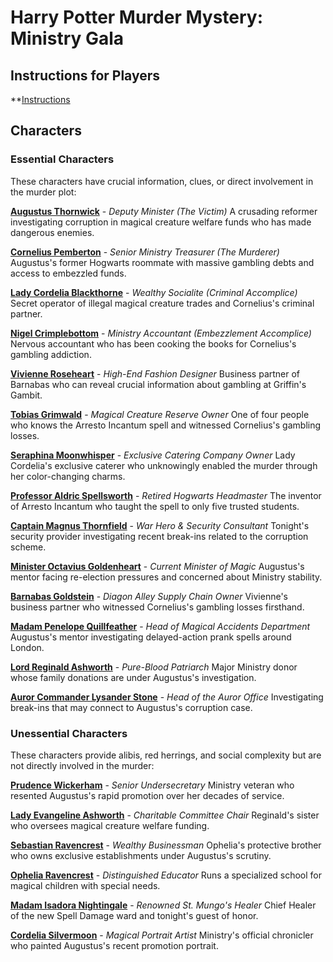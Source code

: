# Harry Potter Murder Mystery: Ministry Gala

## Instructions for Players

**[Instructions](./instructions.md)

## Characters

### Essential Characters

These characters have crucial information, clues, or direct involvement in the murder plot:

**[Augustus Thornwick](./characters/augustus-thornwick.md)** - *Deputy Minister (The Victim)*
A crusading reformer investigating corruption in magical creature welfare funds who has made dangerous enemies.

**[Cornelius Pemberton](./characters/cornelius-pemberton.md)** - *Senior Ministry Treasurer (The Murderer)*
Augustus's former Hogwarts roommate with massive gambling debts and access to embezzled funds.

**[Lady Cordelia Blackthorne](./characters/lady-cordelia-blackthorne.md)** - *Wealthy Socialite (Criminal Accomplice)*
Secret operator of illegal magical creature trades and Cornelius's criminal partner.

**[Nigel Crimplebottom](./characters/nigel-crimplebottom.md)** - *Ministry Accountant (Embezzlement Accomplice)*
Nervous accountant who has been cooking the books for Cornelius's gambling addiction.

**[Vivienne Roseheart](./characters/vivienne-roseheart.md)** - *High-End Fashion Designer*
Business partner of Barnabas who can reveal crucial information about gambling at Griffin's Gambit.

**[Tobias Grimwald](./characters/tobias-grimwald.md)** - *Magical Creature Reserve Owner*
One of four people who knows the Arresto Incantum spell and witnessed Cornelius's gambling losses.

**[Seraphina Moonwhisper](./characters/seraphina-moonwhisper.md)** - *Exclusive Catering Company Owner*
Lady Cordelia's exclusive caterer who unknowingly enabled the murder through her color-changing charms.

**[Professor Aldric Spellsworth](./characters/professor-aldric-spellsworth.md)** - *Retired Hogwarts Headmaster*
The inventor of Arresto Incantum who taught the spell to only five trusted students.

**[Captain Magnus Thornfield](./characters/captain-magnus-thornfield.md)** - *War Hero & Security Consultant*
Tonight's security provider investigating recent break-ins related to the corruption scheme.

**[Minister Octavius Goldenheart](./characters/minister-octavius-goldenheart.md)** - *Current Minister of Magic*
Augustus's mentor facing re-election pressures and concerned about Ministry stability.

**[Barnabas Goldstein](./characters/barnabas-goldstein.md)** - *Diagon Alley Supply Chain Owner*
Vivienne's business partner who witnessed Cornelius's gambling losses firsthand.

**[Madam Penelope Quillfeather](./characters/penelope-quillfeather.md)** - *Head of Magical Accidents Department*
Augustus's mentor investigating delayed-action prank spells around London.


**[Lord Reginald Ashworth](./characters/reginald-ashworth.md)** - *Pure-Blood Patriarch*
Major Ministry donor whose family donations are under Augustus's investigation.

**[Auror Commander Lysander Stone](./characters/lysander-stone.md)** - *Head of the Auror Office*
Investigating break-ins that may connect to Augustus's corruption case.

### Unessential Characters

These characters provide alibis, red herrings, and social complexity but are not directly involved in the murder:

**[Prudence Wickerham](./characters/prudence-wickerham.md)** - *Senior Undersecretary*
Ministry veteran who resented Augustus's rapid promotion over her decades of service.

**[Lady Evangeline Ashworth](./characters/lady-evangeline-ashworth.md)** - *Charitable Committee Chair*
Reginald's sister who oversees magical creature welfare funding.

**[Sebastian Ravencrest](./characters/sebastian-ravencrest.md)** - *Wealthy Businessman*
Ophelia's protective brother who owns exclusive establishments under Augustus's scrutiny.

**[Ophelia Ravencrest](./characters/ophelia-ravencrest.md)** - *Distinguished Educator*
Runs a specialized school for magical children with special needs.

**[Madam Isadora Nightingale](./characters/isadora-nightingale.md)** - *Renowned St. Mungo's Healer*
Chief Healer of the new Spell Damage ward and tonight's guest of honor.

**[Cordelia Silvermoon](./characters/cordelia-silvermoon.md)** - *Magical Portrait Artist*
Ministry's official chronicler who painted Augustus's recent promotion portrait.
